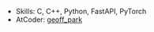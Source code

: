 - Skills: C, C++, Python, FastAPI, PyTorch
- AtCoder: [geoff_park](https://atcoder.jp/users/geoff_park)
